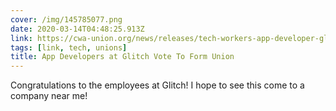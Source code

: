```yaml
---
cover: /img/145785077.png
date: 2020-03-14T04:48:25.913Z
link: https://cwa-union.org/news/releases/tech-workers-app-developer-glitch-vote-form-union-and-join-cwa-organizing-initiative
tags: [link, tech, unions]
title: App Developers at Glitch Vote To Form Union
---
```


Congratulations to the employees at Glitch! I hope to see this come to a company near me!
